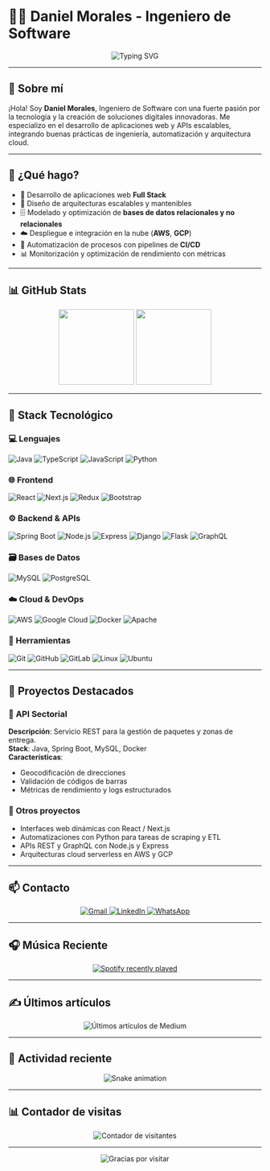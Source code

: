 # 👨‍💻 Daniel Morales - Ingeniero de Software

<div align="center">
  <img src="https://readme-typing-svg.herokuapp.com?font=Fira+Code&weight=500&size=28&pause=1000&color=4F8CC9&center=true&vCenter=true&width=435&lines=Ingeniero+de+Software;Desarrollador+Full+Stack;Apasionado+por+la+tecnolog%C3%ADa" alt="Typing SVG" />
</div>

---

## 🚀 Sobre mí

¡Hola! Soy **Daniel Morales**, Ingeniero de Software con una fuerte pasión por la tecnología y la creación de soluciones digitales innovadoras. Me especializo en el desarrollo de aplicaciones web y APIs escalables, integrando buenas prácticas de ingeniería, automatización y arquitectura cloud.

---

## 💼 ¿Qué hago?

- 🔧 Desarrollo de aplicaciones web **Full Stack**
- 🧠 Diseño de arquitecturas escalables y mantenibles
- 🗄️ Modelado y optimización de **bases de datos relacionales y no relacionales**
- ☁️ Despliegue e integración en la nube (**AWS**, **GCP**)
- 🔁 Automatización de procesos con pipelines de **CI/CD**
- 📊 Monitorización y optimización de rendimiento con métricas

---

## 📊 GitHub Stats

<div align="center">
  <img src="https://github-readme-stats.vercel.app/api?username=Dani6777-2&show_icons=true&include_all_commits=true&count_private=true&theme=dracula&locale=es" height="150" />
  <img src="https://github-readme-stats.vercel.app/api/top-langs?username=Dani6777-2&layout=compact&langs_count=6&theme=dracula&locale=es" height="150" />
</div>

---

## 🧰 Stack Tecnológico

### 💻 Lenguajes
![Java](https://img.shields.io/badge/Java-ED8B00?style=for-the-badge&logo=openjdk)
![TypeScript](https://img.shields.io/badge/TypeScript-007ACC?style=for-the-badge&logo=typescript)
![JavaScript](https://img.shields.io/badge/JavaScript-F7DF1E?style=for-the-badge&logo=javascript)
![Python](https://img.shields.io/badge/Python-3776AB?style=for-the-badge&logo=python)

### 🌐 Frontend
![React](https://img.shields.io/badge/React-20232A?style=for-the-badge&logo=react)
![Next.js](https://img.shields.io/badge/Next.js-000000?style=for-the-badge&logo=next.js)
![Redux](https://img.shields.io/badge/Redux-593D88?style=for-the-badge&logo=redux)
![Bootstrap](https://img.shields.io/badge/Bootstrap-563D7C?style=for-the-badge&logo=bootstrap)

### ⚙️ Backend & APIs
![Spring Boot](https://img.shields.io/badge/Spring-6DB33F?style=for-the-badge&logo=spring)
![Node.js](https://img.shields.io/badge/Node.js-43853D?style=for-the-badge&logo=node.js)
![Express](https://img.shields.io/badge/Express.js-404D59?style=for-the-badge)
![Django](https://img.shields.io/badge/Django-092E20?style=for-the-badge&logo=django)
![Flask](https://img.shields.io/badge/Flask-000000?style=for-the-badge&logo=flask)
![GraphQL](https://img.shields.io/badge/GraphQL-E10098?style=for-the-badge&logo=graphql)

### 🗃️ Bases de Datos
![MySQL](https://img.shields.io/badge/MySQL-4479A1?style=for-the-badge&logo=mysql)
![PostgreSQL](https://img.shields.io/badge/PostgreSQL-316192?style=for-the-badge&logo=postgresql)

### ☁️ Cloud & DevOps
![AWS](https://img.shields.io/badge/AWS-232F3E?style=for-the-badge&logo=amazon-aws)
![Google Cloud](https://img.shields.io/badge/Google_Cloud-4285F4?style=for-the-badge&logo=google-cloud)
![Docker](https://img.shields.io/badge/Docker-2496ED?style=for-the-badge&logo=docker)
![Apache](https://img.shields.io/badge/Apache-D22128?style=for-the-badge&logo=apache)

### 🔧 Herramientas
![Git](https://img.shields.io/badge/Git-F05032?style=for-the-badge&logo=git)
![GitHub](https://img.shields.io/badge/GitHub-100000?style=for-the-badge&logo=github)
![GitLab](https://img.shields.io/badge/GitLab-330F63?style=for-the-badge&logo=gitlab)
![Linux](https://img.shields.io/badge/Linux-FCC624?style=for-the-badge&logo=linux&logoColor=black)
![Ubuntu](https://img.shields.io/badge/Ubuntu-E95420?style=for-the-badge&logo=ubuntu)

---

## 🌟 Proyectos Destacados

### 🚀 **API Sectorial**
**Descripción**: Servicio REST para la gestión de paquetes y zonas de entrega.  
**Stack**: Java, Spring Boot, MySQL, Docker  
**Características**:  
- Geocodificación de direcciones  
- Validación de códigos de barras  
- Métricas de rendimiento y logs estructurados

### 🧪 Otros proyectos
- Interfaces web dinámicas con React / Next.js  
- Automatizaciones con Python para tareas de scraping y ETL  
- APIs REST y GraphQL con Node.js y Express  
- Arquitecturas cloud serverless en AWS y GCP

---

## 📫 Contacto

<div align="center">
  <a href="mailto:tu-email@gmail.com">
    <img src="https://img.shields.io/badge/Gmail-D14836?style=for-the-badge&logo=gmail&logoColor=white" alt="Gmail" />
  </a>
  <a href="https://linkedin.com/in/tu-perfil">
    <img src="https://img.shields.io/badge/LinkedIn-0077B5?style=for-the-badge&logo=linkedin&logoColor=white" alt="LinkedIn" />
  </a>
  <a href="https://wa.me/tu-numero">
    <img src="https://img.shields.io/badge/WhatsApp-25D366?style=for-the-badge&logo=whatsapp&logoColor=white" alt="WhatsApp" />
  </a>
</div>

---

## 🎧 Música Reciente

<div align="center">
  <a href="https://open.spotify.com/user/31cu4qobkw4tsmuztburminbutlq">
    <img src="https://spotify-recently-played-readme.vercel.app/api?user=31cu4qobkw4tsmuztburminbutlq&count=5" alt="Spotify recently played" />
  </a>
</div>

---

## ✍️ Últimos artículos

<div align="center">
  <img src="https://github-read-medium-git-main.pahlevikun.vercel.app/latest?limit=4&username=dani6777-2" alt="Últimos artículos de Medium" />
</div>

---

## 🐍 Actividad reciente

<div align="center">
  <img src="https://raw.githubusercontent.com/Dani6777-2/Dani6777-2/output/snake.svg" alt="Snake animation" />
</div>

---

## 📊 Contador de visitas

<div align="center">
  <img src="https://profile-counter.glitch.me/Dani6777-2/count.svg" alt="Contador de visitantes" />
</div>

---

<div align="center">
  <img src="https://readme-typing-svg.herokuapp.com?font=Fira+Code&weight=500&size=20&pause=1000&color=4F8CC9&center=true&vCenter=true&width=435&lines=Gracias+por+visitar+mi+perfil!+%F0%9F%9A%80" alt="Gracias por visitar" />
</div>
